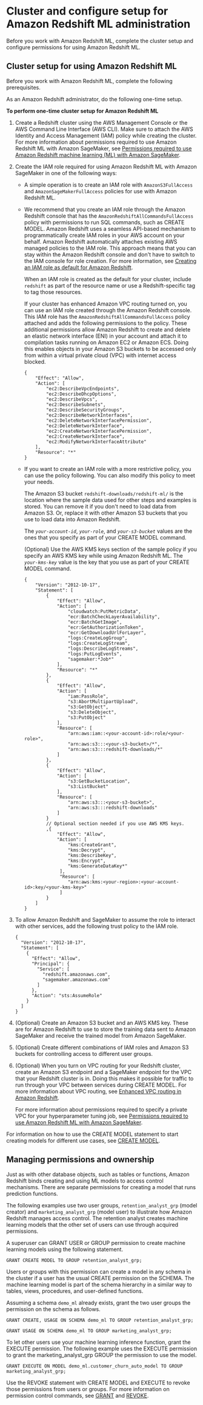 # Cluster and configure setup for Amazon Redshift ML administration<a name="admin-setup"></a>

Before you work with Amazon Redshift ML, complete the cluster setup and configure permissions for using Amazon Redshift ML\.

## Cluster setup for using Amazon Redshift ML<a name="cluster-setup"></a>

Before you work with Amazon Redshift ML, complete the following prerequisites\.

As an Amazon Redshift administrator, do the following one\-time setup\.

**To perform one\-time cluster setup for Amazon Redshift ML**

1. Create a Redshift cluster using the AWS Management Console or the AWS Command Line Interface \(AWS CLI\)\. Make sure to attach the AWS Identity and Access Management \(IAM\) policy while creating the cluster\. For more information about permissions required to use Amazon Redshift ML with Amazon SageMaker, see [Permissions required to use Amazon Redshift machine learning \(ML\) with Amazon SageMaker](https://docs.aws.amazon.com/redshift/latest/mgmt/redshift-iam-access-control-identity-based.html#iam-permission-ml)\.

1. Create the IAM role required for using Amazon Redshift ML with Amazon SageMaker in one of the following ways:
   + A simple operation is to create an IAM role with `AmazonS3FullAccess` and `AmazonSageMakerFullAccess` policies for use with Amazon Redshift ML\.
   + We recommend that you create an IAM role through the Amazon Redshift console that has the `AmazonRedshiftAllCommandsFullAccess` policy with permissions to run SQL commands, such as CREATE MODEL\. Amazon Redshift uses a seamless API\-based mechanism to programmatically create IAM roles in your AWS account on your behalf\. Amazon Redshift automatically attaches existing AWS managed policies to the IAM role\. This approach means that you can stay within the Amazon Redshift console and don't have to switch to the IAM console for role creation\. For more information, see [Creating an IAM role as default for Amazon Redshift](https://docs.aws.amazon.com/redshift/latest/mgmt/default-iam-role.html)\.

     When an IAM role is created as the default for your cluster, include `redshift` as part of the resource name or use a Redshift\-specific tag to tag those resources\.

     If your cluster has enhanced Amazon VPC routing turned on, you can use an IAM role created through the Amazon Redshift console\. This IAM role has the `AmazonRedshiftAllCommandsFullAccess` policy attached and adds the following permissions to the policy\. These additional permissions allow Amazon Redshift to create and delete an elastic network interface \(ENI\) in your account and attach it to compilation tasks running on Amazon EC2 or Amazon ECS\. Doing this enables objects in your Amazon S3 buckets to be accessed only from within a virtual private cloud \(VPC\) with internet access blocked\.

     ```
     {
         "Effect": "Allow",
         "Action": [
             "ec2:DescribeVpcEndpoints",
             "ec2:DescribeDhcpOptions",
             "ec2:DescribeVpcs",
             "ec2:DescribeSubnets",
             "ec2:DescribeSecurityGroups",
             "ec2:DescribeNetworkInterfaces",
             "ec2:DeleteNetworkInterfacePermission",
             "ec2:DeleteNetworkInterface",
             "ec2:CreateNetworkInterfacePermission",
             "ec2:CreateNetworkInterface",
             "ec2:ModifyNetworkInterfaceAttribute"
         ],
         "Resource": "*"
     }
     ```
   + If you want to create an IAM role with a more restrictive policy, you can use the policy following\. You can also modify this policy to meet your needs\.

     The Amazon S3 bucket `redshift-downloads/redshift-ml/` is the location where the sample data used for other steps and examples is stored\. You can remove it if you don't need to load data from Amazon S3\. Or, replace it with other Amazon S3 buckets that you use to load data into Amazon Redshift\. 

     The *`your-account-id`*, *`your-role`*, and *`your-s3-bucket`* values are the ones that you specify as part of your CREATE MODEL command\.

     \(Optional\) Use the AWS KMS keys section of the sample policy if you specify an AWS KMS key while using Amazon Redshift ML\. The *`your-kms-key`* value is the key that you use as part of your CREATE MODEL command\.

     ```
     {
         "Version": "2012-10-17",
         "Statement": [
             {
                 "Effect": "Allow",
                 "Action": [
                     "cloudwatch:PutMetricData",
                     "ecr:BatchCheckLayerAvailability",
                     "ecr:BatchGetImage",
                     "ecr:GetAuthorizationToken",
                     "ecr:GetDownloadUrlForLayer",
                     "logs:CreateLogGroup",
                     "logs:CreateLogStream",
                     "logs:DescribeLogStreams",
                     "logs:PutLogEvents",
                     "sagemaker:*Job*"
                 ],
                 "Resource": "*"
             },
             {
                 "Effect": "Allow",
                 "Action": [
                     "iam:PassRole",
                     "s3:AbortMultipartUpload",
                     "s3:GetObject",
                     "s3:DeleteObject",
                     "s3:PutObject"
                 ],
                 "Resource": [
                     "arn:aws:iam::<your-account-id>:role/<your-role>",
                     "arn:aws:s3:::<your-s3-bucket>/*",
                     "arn:aws:s3:::redshift-downloads/*"
                 ]
             },
             {
                 "Effect": "Allow",
                 "Action": [
                     "s3:GetBucketLocation",
                     "s3:ListBucket"
                 ],
                 "Resource": [
                     "arn:aws:s3:::<your-s3-bucket>",
                     "arn:aws:s3:::redshift-downloads"
                 ]
             }
             // Optional section needed if you use AWS KMS keys.
             ,{
                 "Effect": "Allow",
                 "Action": [
                     "kms:CreateGrant",
                     "kms:Decrypt",
                     "kms:DescribeKey",
                     "kms:Encrypt",
                     "kms:GenerateDataKey*"
                  ],
                  "Resource": [
                     "arn:aws:kms:<your-region>:<your-account-id>:key/<your-kms-key>"
                  ]
             }
         ]
     }
     ```

1. To allow Amazon Redshift and SageMaker to assume the role to interact with other services, add the following trust policy to the IAM role\.

   ```
   {
     "Version": "2012-10-17",
     "Statement": [
       {
         "Effect": "Allow",
         "Principal": {
           "Service": [
             "redshift.amazonaws.com",
             "sagemaker.amazonaws.com"
           ]
         },
         "Action": "sts:AssumeRole"
       }
     ]
   }
   ```

1. \(Optional\) Create an Amazon S3 bucket and an AWS KMS key\. These are for Amazon Redshift to use to store the training data sent to Amazon SageMaker and receive the trained model from Amazon SageMaker\.

1. \(Optional\) Create different combinations of IAM roles and Amazon S3 buckets for controlling access to different user groups\.

1. \(Optional\) When you turn on VPC routing for your Redshift cluster, create an Amazon S3 endpoint and a SageMaker endpoint for the VPC that your Redshift cluster is in\. Doing this makes it possible for traffic to run through your VPC between services during CREATE MODEL\. For more information about VPC routing, see [Enhanced VPC routing in Amazon Redshift](https://docs.aws.amazon.com/redshift/latest/mgmt/enhanced-vpc-routing.html)\.

   For more information about permissions required to specify a private VPC for your hyperparameter tuning job, see [Permissions required to use Amazon Redshift ML with Amazon SageMaker](https://docs.aws.amazon.com/redshift/latest/mgmt/redshift-iam-access-control-identity-based.html)\.

For information on how to use the CREATE MODEL statement to start creating models for different use cases, see [CREATE MODEL](r_CREATE_MODEL.md)\.

## Managing permissions and ownership<a name="permissions-ownership"></a>

Just as with other database objects, such as tables or functions, Amazon Redshift binds creating and using ML models to access control mechanisms\. There are separate permissions for creating a model that runs prediction functions\. 

The following examples use two user groups, `retention_analyst_grp` \(model creator\) and `marketing_analyst_grp` \(model user\) to illustrate how Amazon Redshift manages access control\. The retention analyst creates machine learning models that the other set of users can use through acquired permissions\. 

A superuser can GRANT USER or GROUP permission to create machine learning models using the following statement\.

```
GRANT CREATE MODEL TO GROUP retention_analyst_grp;
```

Users or groups with this permission can create a model in any schema in the cluster if a user has the usual CREATE permission on the SCHEMA\. The machine learning model is part of the schema hierarchy in a similar way to tables, views, procedures, and user\-defined functions\. 

Assuming a schema `demo_ml` already exists, grant the two user groups the permission on the schema as follows\.

```
GRANT CREATE, USAGE ON SCHEMA demo_ml TO GROUP retention_analyst_grp;
```

```
GRANT USAGE ON SCHEMA demo_ml TO GROUP marketing_analyst_grp;
```

To let other users use your machine learning inference function, grant the EXECUTE permission\. The following example uses the EXECUTE permission to grant the marketing\_analyst\_grp GROUP the permission to use the model\.

```
GRANT EXECUTE ON MODEL demo_ml.customer_churn_auto_model TO GROUP marketing_analyst_grp;
```

Use the REVOKE statement with CREATE MODEL and EXECUTE to revoke those permissions from users or groups\. For more information on permission control commands, see [GRANT](r_GRANT.md) and [REVOKE](r_REVOKE.md)\.
